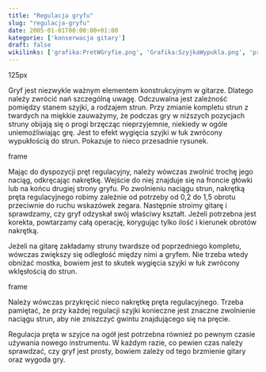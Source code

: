 ```yaml
---
title: "Regulacja gryfu"
slug: "regulacja-gryfu"
date: 2005-01-01T00:00:00+01:00
kategorie: ['konserwacja gitary']
draft: false
wikilinks: ['grafika:PretWGryfie.png', 'Grafika:SzyjkaWypukla.png', 'pr%C4%99t_regulacyjny', 'struna', 'gryf', 'mostek', 'Grafika:SzyjkaWklesla.png']
---
```

125px<!-- link nie odnosił się do niczego -->

Gryf jest niezwykle ważnym elementem konstrukcyjnym w gitarze. Dlatego
należy zwrócić nań szczególną uwagę. Odczuwalna jest zależność pomiędzy
stanem szyjki, a rodzajem strun. Przy zmianie kompletu strun z twardych
na miękkie zauważymy, że podczas gry w niższych pozycjach struny obijają
się o progi brzęcząc nieprzyjemnie, niekiedy w ogóle uniemożliwiając
grę. Jest to efekt wygięcia szyjki w łuk zwrócony wypukłością do strun.
Pokazuje to nieco przesadnie rysunek.

frame<!-- link nie odnosił się do niczego -->

Mając do dyspozycji pręt regulacyjny<!-- link nie odnosił się do niczego -->,
należy wówczas zwolnić trochę jego naciąg, odkręcając nakrętkę. Wejście
do niej znajduje się na froncie główki lub na końcu drugiej strony
gryfu. Po zwolnieniu naciągu strun<!-- link nie odnosił się do niczego -->, nakrętką pręta
regulacyjnego robimy zależnie od potrzeby od 0,2 do 1,5 obrotu
przeciwnie do ruchu wskazówek zegara. Następnie stroimy gitarę i
sprawdzamy, czy gryf<!-- link nie odnosił się do niczego --> odzyskał swój właściwy kształt.
Jeżeli potrzebna jest korekta, powtarzamy całą operację, korygując tylko
ilość i kierunek obrotów nakrętką.

Jeżeli na gitarę zakładamy struny twardsze od poprzedniego kompletu,
wówczas zwiększy się odległość między nimi a gryfem. Nie trzeba wtedy
obniżać mostka<!-- link nie odnosił się do niczego -->, bowiem jest to skutek wygięcia
szyjki w łuk zwrócony wklęsłością do strun.

frame<!-- link nie odnosił się do niczego -->

Należy wówczas przykręcić nieco nakrętkę pręta regulacyjnego. Trzeba
pamiętać, że przy każdej regulacji szyjki konieczne jest znaczne
zwolnienie naciągu strun, aby nie zniszczyć gwintu znajdującego się na
pręcie.

Regulacja pręta w szyjce na ogół jest potrzebna również po pewnym czasie
używania nowego instrumentu. W każdym razie, co pewien czas należy
sprawdzać, czy gryf jest prosty, bowiem zależy od tego brzmienie gitary
oraz wygoda gry.

